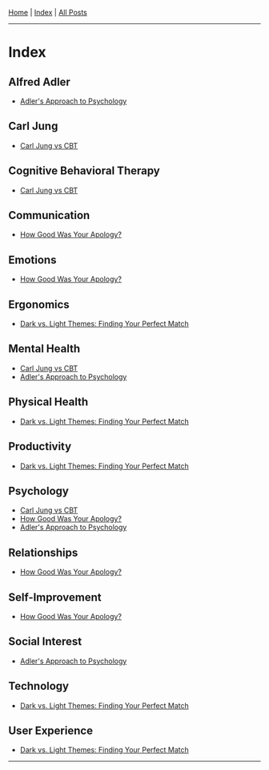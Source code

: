 [Home] \| [Index] \| [All Posts]

---

# Index

## Alfred Adler

- [Adler's Approach to Psychology]

## Carl Jung

- [Carl Jung vs CBT]

## Cognitive Behavioral Therapy

- [Carl Jung vs CBT]

## Communication

- [How Good Was Your Apology?]

## Emotions

- [How Good Was Your Apology?]

## Ergonomics

- [Dark vs. Light Themes: Finding Your Perfect Match]

## Mental Health

- [Carl Jung vs CBT]
- [Adler's Approach to Psychology]

## Physical Health

- [Dark vs. Light Themes: Finding Your Perfect Match]

## Productivity

- [Dark vs. Light Themes: Finding Your Perfect Match]

## Psychology

- [Carl Jung vs CBT]
- [How Good Was Your Apology?]
- [Adler's Approach to Psychology]

## Relationships

- [How Good Was Your Apology?]

## Self-Improvement

- [How Good Was Your Apology?]

## Social Interest

- [Adler's Approach to Psychology]

## Technology

- [Dark vs. Light Themes: Finding Your Perfect Match]

## User Experience

- [Dark vs. Light Themes: Finding Your Perfect Match]

---

[Home]: ../README.md
[Index]: ./index.md
[All Posts]: ./posts/posts.md
[How Good Was Your Apology?]: ./posts/2023-12-15_how_good_was_your_apology.md
[Adler's Approach to Psychology]: ./posts/2023-12-15_adlers_approach_to_psychology.md
[Carl Jung vs CBT]: ./posts/2023-12-14_carl_jung_vs_CBT.md
[Dark vs. Light Themes: Finding Your Perfect Match]: ./posts/2023-12-06_dark_vs_light_themes.md
